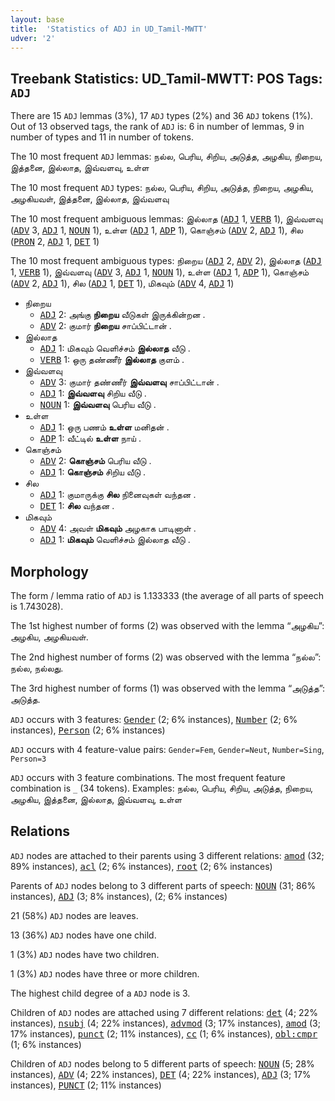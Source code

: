 ```yaml
---
layout: base
title:  'Statistics of ADJ in UD_Tamil-MWTT'
udver: '2'
---
```


## Treebank Statistics: UD_Tamil-MWTT: POS Tags: `ADJ`

There are 15 `ADJ` lemmas (3%), 17 `ADJ` types (2%) and 36 `ADJ` tokens (1%).
Out of 13 observed tags, the rank of `ADJ` is: 6 in number of lemmas, 9 in number of types and 11 in number of tokens.

The 10 most frequent `ADJ` lemmas: நல்ல, பெரிய, சிறிய, அடுத்த, அழகிய, நிறைய, இத்தனை, இல்லாத, இவ்வளவு, உள்ள

The 10 most frequent `ADJ` types:  நல்ல, பெரிய, சிறிய, அடுத்த, நிறைய, அழகிய, அழகியவள், இத்தனை, இல்லாத, இவ்வளவு

The 10 most frequent ambiguous lemmas: இல்லாத (<tt><a href="ta_mwtt-pos-ADJ.html">ADJ</a></tt> 1, <tt><a href="ta_mwtt-pos-VERB.html">VERB</a></tt> 1), இவ்வளவு (<tt><a href="ta_mwtt-pos-ADV.html">ADV</a></tt> 3, <tt><a href="ta_mwtt-pos-ADJ.html">ADJ</a></tt> 1, <tt><a href="ta_mwtt-pos-NOUN.html">NOUN</a></tt> 1), உள்ள (<tt><a href="ta_mwtt-pos-ADJ.html">ADJ</a></tt> 1, <tt><a href="ta_mwtt-pos-ADP.html">ADP</a></tt> 1), கொஞ்சம் (<tt><a href="ta_mwtt-pos-ADV.html">ADV</a></tt> 2, <tt><a href="ta_mwtt-pos-ADJ.html">ADJ</a></tt> 1), சில (<tt><a href="ta_mwtt-pos-PRON.html">PRON</a></tt> 2, <tt><a href="ta_mwtt-pos-ADJ.html">ADJ</a></tt> 1, <tt><a href="ta_mwtt-pos-DET.html">DET</a></tt> 1)

The 10 most frequent ambiguous types:  நிறைய (<tt><a href="ta_mwtt-pos-ADJ.html">ADJ</a></tt> 2, <tt><a href="ta_mwtt-pos-ADV.html">ADV</a></tt> 2), இல்லாத (<tt><a href="ta_mwtt-pos-ADJ.html">ADJ</a></tt> 1, <tt><a href="ta_mwtt-pos-VERB.html">VERB</a></tt> 1), இவ்வளவு (<tt><a href="ta_mwtt-pos-ADV.html">ADV</a></tt> 3, <tt><a href="ta_mwtt-pos-ADJ.html">ADJ</a></tt> 1, <tt><a href="ta_mwtt-pos-NOUN.html">NOUN</a></tt> 1), உள்ள (<tt><a href="ta_mwtt-pos-ADJ.html">ADJ</a></tt> 1, <tt><a href="ta_mwtt-pos-ADP.html">ADP</a></tt> 1), கொஞ்சம் (<tt><a href="ta_mwtt-pos-ADV.html">ADV</a></tt> 2, <tt><a href="ta_mwtt-pos-ADJ.html">ADJ</a></tt> 1), சில (<tt><a href="ta_mwtt-pos-ADJ.html">ADJ</a></tt> 1, <tt><a href="ta_mwtt-pos-DET.html">DET</a></tt> 1), மிகவும் (<tt><a href="ta_mwtt-pos-ADV.html">ADV</a></tt> 4, <tt><a href="ta_mwtt-pos-ADJ.html">ADJ</a></tt> 1)


* நிறைய
  * <tt><a href="ta_mwtt-pos-ADJ.html">ADJ</a></tt> 2: அங்கு <b>நிறைய</b> வீடுகள் இருக்கின்றன .
  * <tt><a href="ta_mwtt-pos-ADV.html">ADV</a></tt> 2: குமார் <b>நிறைய</b> சாப்பிட்டான் .
* இல்லாத
  * <tt><a href="ta_mwtt-pos-ADJ.html">ADJ</a></tt> 1: மிகவும் வெளிச்சம் <b>இல்லாத</b> வீடு .
  * <tt><a href="ta_mwtt-pos-VERB.html">VERB</a></tt> 1: ஒரு தண்ணீர் <b>இல்லாத</b> குளம் .
* இவ்வளவு
  * <tt><a href="ta_mwtt-pos-ADV.html">ADV</a></tt> 3: குமார் தண்ணீர் <b>இவ்வளவு</b> சாப்பிட்டான் .
  * <tt><a href="ta_mwtt-pos-ADJ.html">ADJ</a></tt> 1: <b>இவ்வளவு</b> சிறிய வீடு .
  * <tt><a href="ta_mwtt-pos-NOUN.html">NOUN</a></tt> 1: <b>இவ்வளவு</b> பெரிய வீடு .
* உள்ள
  * <tt><a href="ta_mwtt-pos-ADJ.html">ADJ</a></tt> 1: ஒரு பணம் <b>உள்ள</b> மனிதன் .
  * <tt><a href="ta_mwtt-pos-ADP.html">ADP</a></tt> 1: வீட்டில் <b>உள்ள</b> நாய் .
* கொஞ்சம்
  * <tt><a href="ta_mwtt-pos-ADV.html">ADV</a></tt> 2: <b>கொஞ்சம்</b> பெரிய வீடு .
  * <tt><a href="ta_mwtt-pos-ADJ.html">ADJ</a></tt> 1: <b>கொஞ்சம்</b> சிறிய வீடு .
* சில
  * <tt><a href="ta_mwtt-pos-ADJ.html">ADJ</a></tt> 1: குமாருக்கு <b>சில</b> நினைவுகள் வந்தன .
  * <tt><a href="ta_mwtt-pos-DET.html">DET</a></tt> 1: <b>சில</b> வந்தன .
* மிகவும்
  * <tt><a href="ta_mwtt-pos-ADV.html">ADV</a></tt> 4: அவள் <b>மிகவும்</b> அழகாக பாடினாள் .
  * <tt><a href="ta_mwtt-pos-ADJ.html">ADJ</a></tt> 1: <b>மிகவும்</b> வெளிச்சம் இல்லாத வீடு .

## Morphology

The form / lemma ratio of `ADJ` is 1.133333 (the average of all parts of speech is 1.743028).

The 1st highest number of forms (2) was observed with the lemma “அழகிய”: அழகிய, அழகியவள்.

The 2nd highest number of forms (2) was observed with the lemma “நல்ல”: நல்ல, நல்லது.

The 3rd highest number of forms (1) was observed with the lemma “அடுத்த”: அடுத்த.

`ADJ` occurs with 3 features: <tt><a href="ta_mwtt-feat-Gender.html">Gender</a></tt> (2; 6% instances), <tt><a href="ta_mwtt-feat-Number.html">Number</a></tt> (2; 6% instances), <tt><a href="ta_mwtt-feat-Person.html">Person</a></tt> (2; 6% instances)

`ADJ` occurs with 4 feature-value pairs: `Gender=Fem`, `Gender=Neut`, `Number=Sing`, `Person=3`

`ADJ` occurs with 3 feature combinations.
The most frequent feature combination is `_` (34 tokens).
Examples: நல்ல, பெரிய, சிறிய, அடுத்த, நிறைய, அழகிய, இத்தனை, இல்லாத, இவ்வளவு, உள்ள


## Relations

`ADJ` nodes are attached to their parents using 3 different relations: <tt><a href="ta_mwtt-dep-amod.html">amod</a></tt> (32; 89% instances), <tt><a href="ta_mwtt-dep-acl.html">acl</a></tt> (2; 6% instances), <tt><a href="ta_mwtt-dep-root.html">root</a></tt> (2; 6% instances)

Parents of `ADJ` nodes belong to 3 different parts of speech: <tt><a href="ta_mwtt-pos-NOUN.html">NOUN</a></tt> (31; 86% instances), <tt><a href="ta_mwtt-pos-ADJ.html">ADJ</a></tt> (3; 8% instances),  (2; 6% instances)

21 (58%) `ADJ` nodes are leaves.

13 (36%) `ADJ` nodes have one child.

1 (3%) `ADJ` nodes have two children.

1 (3%) `ADJ` nodes have three or more children.

The highest child degree of a `ADJ` node is 3.

Children of `ADJ` nodes are attached using 7 different relations: <tt><a href="ta_mwtt-dep-det.html">det</a></tt> (4; 22% instances), <tt><a href="ta_mwtt-dep-nsubj.html">nsubj</a></tt> (4; 22% instances), <tt><a href="ta_mwtt-dep-advmod.html">advmod</a></tt> (3; 17% instances), <tt><a href="ta_mwtt-dep-amod.html">amod</a></tt> (3; 17% instances), <tt><a href="ta_mwtt-dep-punct.html">punct</a></tt> (2; 11% instances), <tt><a href="ta_mwtt-dep-cc.html">cc</a></tt> (1; 6% instances), <tt><a href="ta_mwtt-dep-obl-cmpr.html">obl:cmpr</a></tt> (1; 6% instances)

Children of `ADJ` nodes belong to 5 different parts of speech: <tt><a href="ta_mwtt-pos-NOUN.html">NOUN</a></tt> (5; 28% instances), <tt><a href="ta_mwtt-pos-ADV.html">ADV</a></tt> (4; 22% instances), <tt><a href="ta_mwtt-pos-DET.html">DET</a></tt> (4; 22% instances), <tt><a href="ta_mwtt-pos-ADJ.html">ADJ</a></tt> (3; 17% instances), <tt><a href="ta_mwtt-pos-PUNCT.html">PUNCT</a></tt> (2; 11% instances)

